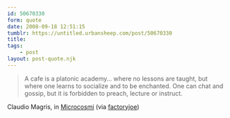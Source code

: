 ```yaml
---
id: 50670330
form: quote
date: 2008-09-18 12:51:15
tumblr: https://untitled.urbansheep.com/post/50670330
title: 
tags:
    - post
layout: post-quote.njk
---
```


<blockquote>
A cafe is a platonic academy… where no lessons are taught, but where one learns to socialize and to be enchanted. One can chat and gossip, but it is forbidden to preach, lecture or instruct.
</blockquote>

Claudio Magris, in <a href="http://www.caffedeldoge.com/">Microcosmi</a> (via <a href="http://factoryjoe.tumblr.com/post/50587542/a-cafe-is-a-platonic-academy-where-no-lessons-are">factoryjoe</a>)
